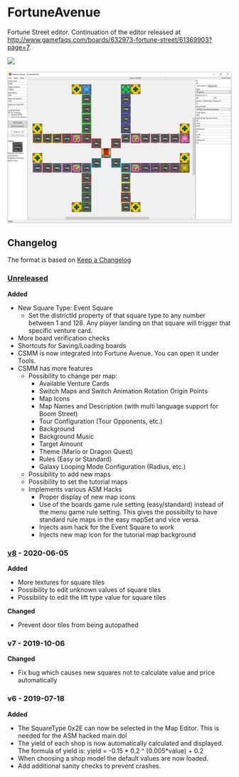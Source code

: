 FortuneAvenue
=============

Fortune Street editor.  Continuation of the editor released at <http://www.gamefaqs.com/boards/632973-fortune-street/61369903?page=7>.

<dl>
  <a href="https://github.com/FortuneStreetModding/FortuneAvenue/releases/latest"><img src="https://upload.wikimedia.org/wikipedia/commons/b/bd/Download_Button.svg"/></a>
</dl>

![FortuneAvenue Screenshot](FortuneAvenue.png "Screenshot of FortuneAvenue - A map editor for Fortune Street")

## Changelog

The format is based on [Keep a Changelog](https://keepachangelog.com/en/1.0.0/)

### [Unreleased]
**Added**
- New Square Type: Event Square
  - Set the districtId property of that square type to any number between 1 and 128. Any player landing on that square will trigger that specific venture card.
- More board verification checks
- Shortcuts for Saving/Loading boards
- CSMM is now integrated into Fortune Avenue. You can open it under Tools.
- CSMM has more features
  - Possibility to change per map:
    - Available Venture Cards
    - Switch Maps and Switch Animation Rotation Origin Points
    - Map Icons
    - Map Names and Description (with multi language support for Boom Street)
    - Tour Configuration (Tour Opponents, etc.)
    - Background
    - Background Music
    - Target Amount
    - Theme (Mario or Dragon Quest)
    - Rules (Easy or Standard) 
    - Galaxy Looping Mode Configuration (Radius, etc.)
  - Possibility to add new maps
  - Possibility to set the tutorial maps
  - Implements various ASM Hacks
    - Proper display of new map icons
    - Use of the boards game rule setting (easy/standard) instead of the menu game rule setting. This gives the possibilty to have standard rule maps in the easy mapSet and vice versa. 
    - Injects asm hack for the Event Square to work
    - Injects new map icon for the tutorial map background

### [v8] - 2020-06-05
**Added**
- More textures for square tiles
- Possibility to edit unknown values of square tiles 
- Possibility to edit the lift type value for square tiles

**Changed**
- Prevent door tiles from being autopathed

### v7 - 2019-10-06
**Changed**
- Fix bug which causes new squares not to calculate value and price automatically

### v6 - 2019-07-18
**Added**
- The SquareType 0x2E can now be selected in the Map Editor. This is needed for the ASM hacked main.dol
- The yield of each shop is now automatically calculated and displayed. The formula of yield is:
yield = -0.15 * 0.2 ^ (0.005*value) + 0.2
- When choosing a shop model the default values are now loaded.
- Add additional sanity checks to prevent crashes.

[Unreleased]: https://github.com/FortuneStreetModding/FortuneAvenue/compare/v8...HEAD
[v8]: https://github.com/FortuneStreetModding/FortuneAvenue/compare/v7...v8

